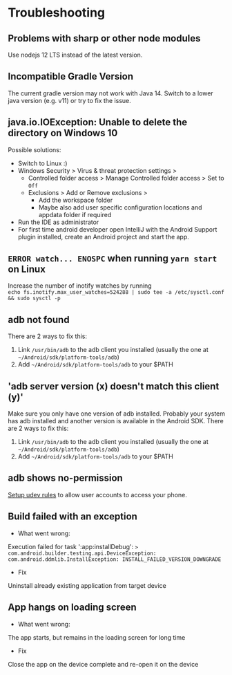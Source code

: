 # Troubleshooting

## Problems with sharp or other node modules

Use nodejs 12 LTS instead of the latest version.

## Incompatible Gradle Version

The current gradle version may not work with Java 14. Switch to a lower java version (e.g. v11) or try to fix the issue.

## java.io.IOException: Unable to delete the directory on Windows 10

Possible solutions:
* Switch to Linux :)
* Windows Security > Virus & threat protection settings > 
  * Controlled folder access > Manage Controlled folder access > Set to `Off`
  * Exclusions > Add or Remove exclusions > 
    * Add the workspace folder
    * Maybe also add user specific configuration locations and appdata folder if required
* Run the IDE as administrator
* For first time android developer open IntelliJ with the Android Support plugin installed, create an Android project and start the app.
    
## `ERROR watch... ENOSPC` when running `yarn start` on Linux

Increase the number of inotify watches by running  
`echo fs.inotify.max_user_watches=524288 | sudo tee -a /etc/sysctl.conf && sudo sysctl -p`

## adb not found

There are 2 ways to fix this:

1. Link `/usr/bin/adb` to the adb client you installed (usually the one at `~/Android/sdk/platform-tools/adb`)
2. Add `~/Android/sdk/platform-tools/adb` to your $PATH

## 'adb server version (x) doesn't match this client (y)'

Make sure you only have one version of adb installed. Probably your system has adb installed and another version is available in the Android SDK. There are 2 ways to fix this:

1. Link `/usr/bin/adb` to the adb client you installed (usually the one at `~/Android/sdk/platform-tools/adb`)
2. Add `~/Android/sdk/platform-tools/adb` to your $PATH

## adb shows no-permission

[Setup udev rules](https://wiki.archlinux.org/index.php/Android_Debug_Bridge#Adding_udev_Rules) to allow user accounts to access your phone.

## Build failed with an exception

* What went wrong: 

Execution failed for task ':app:installDebug':
`> com.android.builder.testing.api.DeviceException: com.android.ddmlib.InstallException: INSTALL_FAILED_VERSION_DOWNGRADE`

* Fix

Uninstall already existing application from target device

## App hangs on loading screen

* What went wrong:

The app starts, but remains in the loading screen for long time

* Fix

Close the app on the device complete and re-open it on the device 
